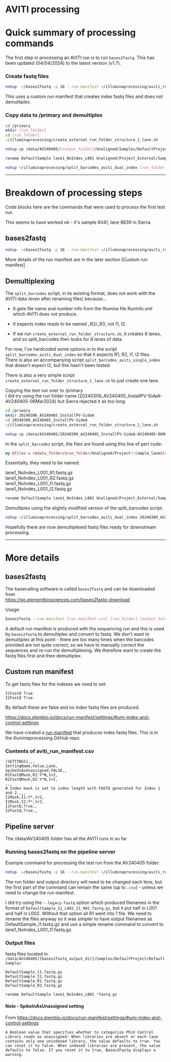 # AVITI processing

# Quick summary of processing commands

The first step in processing an AVITI run is to run `bases2fastq`. This has been updated (04/04/2024) to the latest version (v1.7).

### Create fastq files

``` bash
nohup  ~/bases2fastq -p 16 --run-manifest ~/illuminaprocessing/aviti_run_manifest.csv [run_folder] [output_folder]
```

This uses a custom run manifest that creates index fastq files and does not demultiplex.

### Copy data to /primary and demultiplex

``` bash
cd /primary
mkdir [run_folder]
cd [run_folder]
~/illuminaprocessing/create_external_run_folder_structure_1_lane.sh

nohup cp /data/AV240405/[output_folder]/Unaligned/Samples/DefaultProject/DefaultSample/*fastq.gz Unaligned/Project_External/Sample_lane1/ > copy.log &

rename DefaultSample lane1_NoIndex_L001 Unaligned/Project_External/Sample_lane1/*fastq.gz

nohup ~/illuminaprocessing/split_barcodes_aviti_dual_index [run_folder] > barcode_splitting.log &
```

------------------------------------------------------------------------

# Breakdown of processing steps

Code blocks here are the commands that were used to process the first test run.

This seems to have worked ok - it's sample 6041, lane 8639 in Sierra.

## bases2fastq

``` bash
nohup  ~/bases2fastq -p 16 --run-manifest ~/illuminaprocessing/aviti_run_manifest.csv 20240306_AV240405_InstallPV-SideA-AV240405-06Mar2024 20240306_AV240405_InstallPV-SideA-AV240405-06Mar2024/Unaligned
```

More details of the run manifest are in the later section [Custom run manifest]

## Demultiplexing

The `split_barcodes` script, in its existing format, does not work with the AVITI data (even after renaming files) because...

-   It gets file name and number info from the Illumina file RunInfo.xml which AVITI does not produce.

-   It expects index reads to be named \_R2/\_R3, not I1, I2.

-   If we run `create_external_run_folder_structure.sh`, it creates 8 lanes, and so split_barcodes then looks for 8 lanes of data.

For now, I've hardcoded some options in to the script `split_barcodes_aviti_dual_index` so that it expects R1, R2, I1, I2 files.\
There is also an accompanying script `split_barcodes_aviti_single_index` that doesn't expect I2, but this hasn't been tested.

There is also a very simple script `create_external_run_folder_structure_1_lane.sh` to just create one lane.

Copying the test run over to /primary\
I did try using the run folder name (20240306_AV240405_InstallPV-SideA-AV240405-06Mar2024) but Sierra rejected it as too long.

``` bash
cd /primary
mkdir 20240306_AV240405_InstallPV-SideA
cd 20240306_AV240405_InstallPV-SideA
~/illuminaprocessing/create_external_run_folder_structure_1_lane.sh

nohup cp /data/AV240405/20240306_AV240405_InstallPV-SideA-AV240405-06Mar2024/Unaligned_v1.7/Samples/DefaultProject/DefaultSample/DefaultSample*L001*fastq.gz Unaligned/Project_External/Sample_lane1/ > copy_L1.log &
```

In the `split_barcodes` script, the files are found using this line of perl code:

``` perl
my @files = <$data_folder/$run_folder/Unaligned/Project*/Sample_lane$lane/lane${lane}_NoIndex_L*_${read_number}.fastq.gz>;
```

Essentially, they need to be named:

lane1_NoIndex_L001_R1.fastq.gz\
lane1_NoIndex_L001_R2.fastq.gz\
lane1_NoIndex_L001_I1.fastq.gz\
lane1_NoIndex_L001_I2.fastq.gz

``` bash
rename DefaultSample lane1_NoIndex_L001 Unaligned/Project_External/Sample_lane1/*fastq.gz
```

Demultiplex using the slightly modified version of the split_barcodes script.

``` bash
nohup ~/illuminaprocessing/split_barcodes_aviti_dual_index 20240306_AV240405_InstallPV-SideA > barcode_splitting.log &
```

Hopefully there are now demultiplexed fastq files ready for downstream processing.

------------------------------------------------------------------------

# More details

## bases2fastq

The basecalling software is called `bases2fastq` and can be downloaded from\
<https://go.elementbiosciences.com/bases2fastq-download>

Usage:

``` bash
bases2fastq --run-manifest [run_manifest.csv] [run_folder] [output_folder]
```

A default run manifest is produced with the sequencing run and this is used by `bases2fastq` to demultiplex and convert to fastq. We don't want to demultiplex at this point - there are too many times when the barcodes provided are not quite correct, so we have to manually correct the sequences and re-run the demultiplexing. We therefore want to create the fastq files first and then demultiplex.

## Custom run manifest

To get fastq files for the indexes we need to set:

```         
I1FastQ True
I2FastQ True
```

By default these are false and no index fastq files are produced.

<https://docs.elembio.io/docs/run-manifest/settings/#umi-index-and-control-settings>

We have created a [run manifest](https://github.com/s-andrews/illuminaprocessing/blob/master/aviti_run_manifest.csv) that produces index fastq files. This is in the illuminaprocessing GitHub repo.

### Contents of aviti_run_manifest.csv

```         
[SETTINGS],,,
SettingName,Value,Lane,
SpikeInAsUnassigned,FALSE,,
R1FastQMask,R1:Y*N,1+2,
R2FastQMask,R2:Y*N,1+2,
,,,
# Index mask is set to index length with FASTQ generated for Index 1 and 2.,,,
I1Mask,I1:Y*,1+2,
I2Mask,I2:Y*,1+2,
I1FastQ,True,,
I2FastQ,True,,
```

## Pipeline server

The /data/AV240405 folder has all the AVITI runs in so far

### Running bases2fastq on the pipeline server

Example command for processing the test run from the AV240405 folder:

``` bash
nohup  ~/bases2fastq -p 16 --run-manifest ~/illuminaprocessing/aviti_run_manifest.csv 20240306_AV240405_InstallPV-SideA-AV240405-06Mar2024 20240306_AV240405_InstallPV-SideA-AV240405-06Mar2024/Unaligned
```

The run folder and output directory will need to be changed each time, but the first part of the command can remain the same (up to `.csv`) - unless we need to change the run manifest.   

I did try using the `--legacy-fastq` option which produced filenames in the format of `DefaultSample_S1_L001_I1_001.fastq.gz`, but it put half in L001 and half in L002. Without that option all R1 went into 1 file. We need to rename the files anyway so it was simpler to have output filenames as DefaultSample_I1.fastq.gz and use a simple rename command to convert to lane1_NoIndex_L001_I1.fastq.gz.


### Output files

fastq files located in `/data/AV240405/[bases2fastq_output_dir]/Samples/DefaultProject/DefaultSample/`

```         
DefaultSample_I1.fastq.gz
DefaultSample_I2.fastq.gz
DefaultSample_R1.fastq.gz
DefaultSample_R2.fastq.gz
```

``` bash
rename DefaultSample lane1_NoIndex_L001 *fastq.gz
```

#### Note - SpikeInAsUnassigned setting

From https://docs.elembio.io/docs/run-manifest/settings/#umi-index-and-control-settings

```         
A Boolean value that specifies whether to categorize PhiX Control Library reads as unassigned: When libraries are absent or each lane contains only one unindexed library, the value defaults to true. You can reset it to false. When indexed libraries are present, the value defaults to false. If you reset it to true, Bases2Fastq displays a warning.
```
